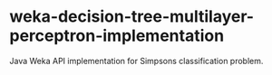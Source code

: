 # weka-decision-tree-multilayer-perceptron-implementation
Java Weka API implementation for Simpsons classification problem.
